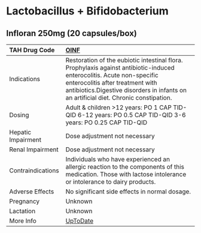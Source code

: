 # Lactobacillus + Bifidobacterium

## Infloran 250mg (20 capsules/box)

| TAH Drug Code      | [OINF](https://www.tahsda.org.tw/drugs/hissearch.php?drug_code=OINF)                                                                                                                                                                              |
|:-------------------|:--------------------------------------------------------------------------------------------------------------------------------------------------------------------------------------------------------------------------------------------------|
| Indications        | Restoration of the eubiotic intestinal flora. Prophylaxis against antibiotic-induced enterocolitis. Acute non-specific enterocolitis after treatment with antibiotics.Digestive disorders in infants on an artificial diet. Chronic constipation. |
| Dosing             | Adult & children >12 years: PO 1 CAP TID-QID 6-12 years: PO 0.5 CAP TID-QID 3-6 years: PO 0.25 CAP TID-QID                                                                                                                                        |
| Hepatic Impairment | Dose adjustment not necessary                                                                                                                                                                                                                     |
| Renal Impairment   | Dose adjustment not necessary                                                                                                                                                                                                                     |
| Contraindications  | Individuals who have experienced an allergic reaction to the components of this medication. Those with lactose intolerance or intolerance to dairy products.                                                                                      |
| Adverse Effects    | No significant side effects in normal dosage.                                                                                                                                                                                                     |
| Pregnancy          | Unknown                                                                                                                                                                                                                                           |
| Lactation          | Unknown                                                                                                                                                                                                                                           |
| More Info          | [UpToDate](https://www.uptodate.com/contents/lactobacillus-and-bifidobacterium-drug-information)                                                                                                                                                  |

